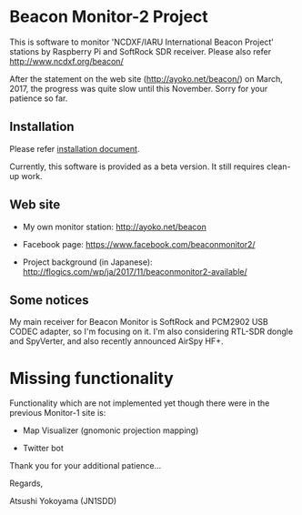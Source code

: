# Beacon Monitor-2 Project

This is software to monitor 'NCDXF/IARU International Beacon Project'
stations by Raspberry Pi and SoftRock SDR receiver.  Please also refer
http://www.ncdxf.org/beacon/

After the statement on the web site (http://ayoko.net/beacon/) on
March, 2017, the progress was quite slow until this November.
Sorry for your patience so far.

## Installation

Please refer [installation document](./doc/installation.md).

Currently, this software is provided as a beta version.  It still
requires clean-up work.

## Web site

- My own monitor station: http://ayoko.net/beacon

- Facebook page: https://www.facebook.com/beaconmonitor2/

- Project background (in Japanese): http://flogics.com/wp/ja/2017/11/beaconmonitor2-available/

## Some notices

My main receiver for Beacon Monitor is SoftRock and PCM2902 USB CODEC
adapter, so I'm focusing on it.  I'm also considering RTL-SDR dongle
and SpyVerter, and also recently announced AirSpy HF+.

# Missing functionality

Functionality which are not implemented yet though there were in the
previous Monitor-1 site is:

- Map Visualizer (gnomonic projection mapping)

- Twitter bot

Thank you for your additional patience...

Regards,

Atsushi Yokoyama (JN1SDD)

